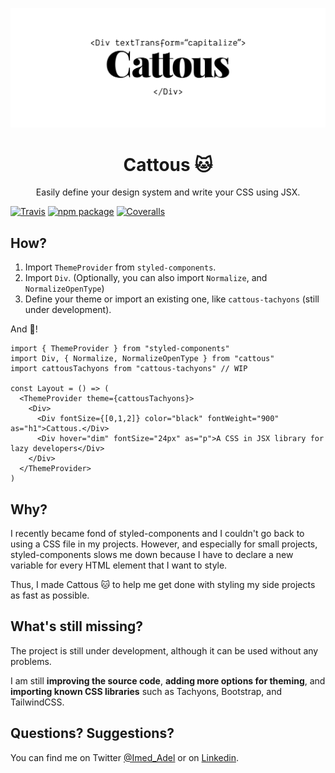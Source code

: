<p align="center"><img src="https://raw.githubusercontent.com/ImedAdel/cattous/master/cattous.svg?sanitize=true" alt="Cattous Logo" ></p>

<h1 align="center">Cattous 🐱</h1>
<p align="center">Easily define your design system and write your CSS using JSX.</p>

<p align="center">

[![Travis][build-badge]][build] [![npm package][npm-badge]][npm] [![Coveralls][coveralls-badge]][coveralls]

</p>

## How?

1. Import `ThemeProvider` from `styled-components`.
2. Import `Div`. (Optionally, you can also import `Normalize`, and `NormalizeOpenType`)
3. Define your theme or import an existing one, like `cattous-tachyons` (still under development).

And :tada:!

```JS
import { ThemeProvider } from "styled-components"
import Div, { Normalize, NormalizeOpenType } from "cattous"
import cattousTachyons from "cattous-tachyons" // WIP

const Layout = () => (
  <ThemeProvider theme={cattousTachyons}>
    <Div>
      <Div fontSize={[0,1,2]} color="black" fontWeight="900" as="h1">Cattous.</Div>
      <Div hover="dim" fontSize="24px" as="p">A CSS in JSX library for lazy developers</Div>
    </Div>
  </ThemeProvider>
)
```

## Why?

I recently became fond of styled-components and I couldn't go back to using a CSS file in my projects. However, and especially for small projects, styled-components slows me down because I have to declare a new variable for every HTML element that I want to style.

Thus, I made Cattous 🐱 to help me get done with styling my side projects as fast as possible.

## What's still missing?

The project is still under development, although it can be used without any problems.

I am still **improving the source code**, **adding more options for theming**, and **importing known CSS libraries** such as Tachyons, Bootstrap, and TailwindCSS.

## Questions? Suggestions?

You can find me on Twitter [@Imed_Adel](https://twitter.com/Imed_Adel) or on [Linkedin](https://www.linkedin.com/in/imedadel/).

[build-badge]: https://img.shields.io/travis/ImedAdel/cattous/master.png?style=flat-square
[build]: https://travis-ci.org/ImedAdel/cattous
[npm-badge]: https://img.shields.io/npm/v/cattous.png?style=flat-square
[npm]: https://www.npmjs.org/package/cattous
[coveralls-badge]: https://img.shields.io/coveralls/ImedAdel/cattous/master.png?style=flat-square
[coveralls]: https://coveralls.io/github/ImedAdel/cattous

